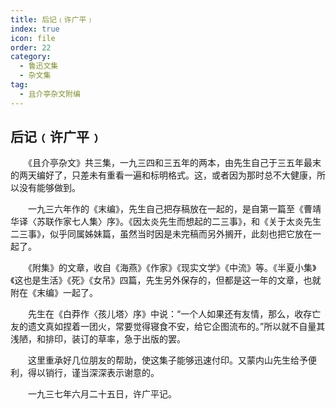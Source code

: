 ```yaml
---
title: 后记﹙许广平﹚
index: true
icon: file
order: 22
category:
  - 鲁迅文集
  - 杂文集
tag:  
  - 且介亭杂文附编
---
```


## 后记﹙许广平﹚

　　《且介亭杂文》共三集，一九三四和三五年的两本，由先生自己于三五年最末的两天编好了，只差未有重看一遍和标明格式。这，或者因为那时总不大健康，所以没有能够做到。

　　一九三六年作的《末编》，先生自己把存稿放在一起的，是自第一篇至《曹靖华译〈苏联作家七人集〉序》。《因太炎先生而想起的二三事》，和《关于太炎先生二三事》，似乎同属姊妹篇，虽然当时因是未完稿而另外搁开，此刻也把它放在一起了。

　　《附集》的文章，收自《海燕》《作家》《现实文学》《中流》等。《半夏小集》《这也是生活》《死》《女吊》四篇，先生另外保存的，但都是这一年的文章，也就附在《末编》一起了。

　　先生在《白莽作〈孩儿塔〉序》中说：“一个人如果还有友情，那么，收存亡友的遗文真如捏着一团火，常要觉得寝食不安，给它企图流布的。”所以就不自量其浅陋，和排印，装订的草率，急于出版的罢。

　　这里重承好几位朋友的帮助，使这集子能够迅速付印。又蒙内山先生给予便利，得以销行，谨当深深表示谢意的。

　　一九三七年六月二十五日，许广平记。
